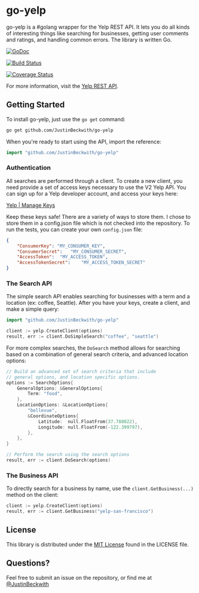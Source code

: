 # go-yelp
go-yelp is a #golang wrapper for the Yelp REST API. It lets you do all kinds of interesting things like searching for businesses, getting user comments and ratings, and handling common errors. The library is written Go.

[![GoDoc](https://godoc.org/github.com/JustinBeckwith/go-yelp/yelp?status.svg)](https://godoc.org/github.com/JustinBeckwith/go-yelp/yelp)

[![Build Status](https://travis-ci.org/JustinBeckwith/go-yelp.svg?branch=master)](https://travis-ci.org/JustinBeckwith/go-yelp)

[![Coverage Status](https://coveralls.io/repos/JustinBeckwith/go-yelp/badge.png)](https://coveralls.io/r/JustinBeckwith/go-yelp)

For more information, visit the [Yelp REST API](http://www.yelp.com/developers/documentation/v2/overview).

## Getting Started
To install go-yelp, just use the `go get` command:

```sh
go get github.com/JustinBeckwith/go-yelp
```

When you're ready to start using the API, import the reference:

```go
import "github.com/JustinBeckwith/go-yelp"
```

### Authentication

All searches are performed through a client. To create a new client, you need provide a set of access keys necessary to use the V2 Yelp API. You can sign up for a Yelp developer account, and access your keys here:

[Yelp | Manage Keys](http://www.yelp.com/developers/manage_api_keys)

Keep these keys safe! There are a variety of ways to store them. I chose to store them in a config.json file which is not checked into the repository. To run the tests, you can create your own `config.json` file:

```json
{
	"ConsumerKey": "MY_CONSUMER_KEY",
	"ConsumerSecret":	"MY_CONSUMER_SECRET",
	"AccessToken":	"MY_ACCESS_TOKEN",
	"AccessTokenSecret":	"MY_ACCESS_TOKEN_SECRET"
}
```

### The Search API

The simple search API enables searching for businesses with a term and a location (ex: coffee, Seattle). After you have your keys, create a client, and make a simple query:

```go
import "github.com/JustinBeckwith/go-yelp"

client := yelp.CreateClient(options)
result, err := client.DoSimpleSearch("coffee", "seattle")
```

For more complex searches, the `DoSearch` method allows for searching based on a combination of general search criteria, and advanced location options:

```go
// Build an advanced set of search criteria that include 
// general options, and location specific options.
options := SearchOptions{
	GeneralOptions: &GeneralOptions{
		Term: "food",
	},
	LocationOptions: &LocationOptions{
		"bellevue",
		&CoordinateOptions{
			Latitude:  null.FloatFrom(37.788022),
			Longitude: null.FloatFrom(-122.399797),
		},
	},
}

// Perform the search using the search options
result, err := client.DoSearch(options)
```

### The Business API
To directly search for a business by name, use the `client.GetBusiness(...)` method on the client:

```go
client := yelp.CreateClient(options)
result, err := client.GetBusiness("yelp-san-francisco")
```


## License
This library is distributed under the [MIT License](http://opensource.org/licenses/MIT) found in the LICENSE file.


## Questions?
Feel free to submit an issue on the repository, or find me at [@JustinBeckwith](http://twitter.com/JustinBeckwith)
